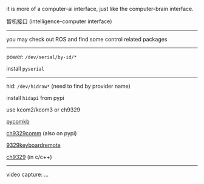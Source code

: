 it is more of a computer-ai interface, just like the computer-brain interface.

智机接口 (intelligence-computer interface)

----

you may check out ROS and find some control related packages

----

power: `/dev/serial/by-id/*`

install `pyserial`

----

hid: `/dev/hidraw*` (need to find by provider name)

install `hidapi` from pypi

use kcom2/kcom3 or ch9329

[pycomkb](https://gitee.com/NetPuppetLib/pycomkb)

[ch9329comm](https://github.com/beijixiaohu/CH9329_COMM) (also on pypi)

[9329keyboardremote](https://github.com/Blue-Beaker/9329KeyboardRemotehttps://github.com/Blue-Beaker/9329KeyboardRemote)

[ch9329](https://github.com/ChengZu/ch9329) (in c/c++)

----

video capture: ...